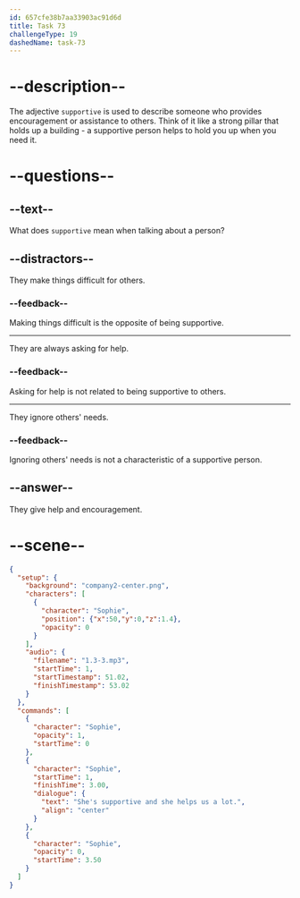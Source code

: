 ```yaml
---
id: 657cfe38b7aa33903ac91d6d
title: Task 73
challengeType: 19
dashedName: task-73
---
```


# --description--

The adjective `supportive` is used to describe someone who provides encouragement or assistance to others. Think of it like a strong pillar that holds up a building - a supportive person helps to hold you up when you need it.

# --questions--

## --text--

What does `supportive` mean when talking about a person?

## --distractors--

They make things difficult for others.

### --feedback--

Making things difficult is the opposite of being supportive.

---

They are always asking for help.

### --feedback--

Asking for help is not related to being supportive to others.

---

They ignore others' needs.

### --feedback--

Ignoring others' needs is not a characteristic of a supportive person.

## --answer--

They give help and encouragement.

# --scene--

```json
{
  "setup": {
    "background": "company2-center.png",
    "characters": [
      {
        "character": "Sophie",
        "position": {"x":50,"y":0,"z":1.4},
        "opacity": 0
      }
    ],
    "audio": {
      "filename": "1.3-3.mp3",
      "startTime": 1,
      "startTimestamp": 51.02,
      "finishTimestamp": 53.02
    }
  },
  "commands": [
    {
      "character": "Sophie",
      "opacity": 1,
      "startTime": 0
    },
    {
      "character": "Sophie",
      "startTime": 1,
      "finishTime": 3.00,
      "dialogue": {
        "text": "She's supportive and she helps us a lot.",
        "align": "center"
      }
    },
    {
      "character": "Sophie",
      "opacity": 0,
      "startTime": 3.50
    }
  ]
}
```

